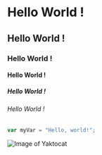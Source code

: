# Hello World !
## Hello World !
### Hello World !
#### Hello World !
##### Hello World !
###### Hello World !
``` javascript
var myVar = "Hello, world!";
```
![Image of Yaktocat](https://octodex.github.com/images/yaktocat.png)
